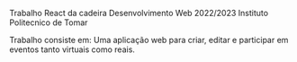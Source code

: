 Trabalho React da cadeira Desenvolvimento Web 2022/2023 Instituto Politecnico de Tomar

Trabalho consiste em:
Uma aplicação web para criar, editar e participar em eventos tanto virtuais como reais.
